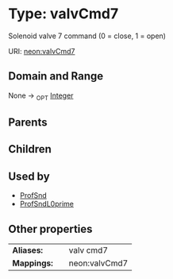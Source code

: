 
# Type: valvCmd7


Solenoid valve 7 command (0 = close, 1 = open)

URI: [neon:valvCmd7](https://data.neonscience.org/valvCmd7)


## Domain and Range

None ->  <sub>OPT</sub> [Integer](types/Integer.md)

## Parents


## Children


## Used by

 * [ProfSnd](ProfSnd.md)
 * [ProfSndL0prime](ProfSndL0prime.md)

## Other properties

|  |  |  |
| --- | --- | --- |
| **Aliases:** | | valv cmd7 |
| **Mappings:** | | neon:valvCmd7 |

